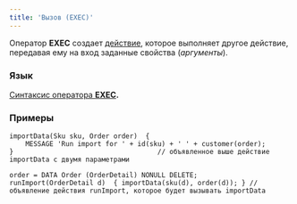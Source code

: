```yaml
---
title: 'Вызов (EXEC)'
---
```


Оператор **EXEC** создает [действие](Actions.md), которое выполняет другое действие, передавая ему на вход заданные свойства (*аргументы*).

### Язык

[Cинтаксис оператора **EXEC**](EXEC_operator.md)**.**

### Примеры

```lsf
importData(Sku sku, Order order)  {
    MESSAGE 'Run import for ' + id(sku) + ' ' + customer(order);
}                                    // объявленное выше действие importData с двумя параметрами

order = DATA Order (OrderDetail) NONULL DELETE;
runImport(OrderDetail d)  { importData(sku(d), order(d)); } // объявление действия runImport, которое будет вызывать importData
```


 
